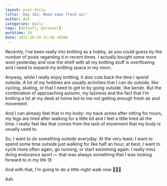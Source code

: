 ```yaml
---
layout: post-daily
title: 'Day 163: Need some fresh air'
author: Ash
categories: daily
tags: [default, personal]
worktime: 14
date: 2021-10-20 22:50 +0200
---
```

Recently, I've been really into knitting as a hobby, as you could guess by the number of posts regarding it in recent times. I actually bought some more wool yesterday and now the shelf with all my knitting stuff is overflowing and I need to expand my knitting space in my room.

Anyway, while I really enjoy knitting, it also cuts back the time I spend outside. A lot of my hobbies are usually activities that I can do outside, like cycling, skating, or that I need to get to by going outside, like kendo. But the combination of approaching autumn, my laziness and the fact that I'm knitting a lot at my desk at home led to me not getting enough fresh air and movement.

And I can already feel that in my body: my back aches after sitting for hours, my legs are tired after walking for a little bit and I feel a little tired all the time. I really feel like that comes from the lack of movement that my body is usually used to.

So, I want to do something outside everyday. At the very least, I want to spend some time outside just walking for like half an hour; at best, I want to cycle more often again, go running, or start swimming again. I really miss doing endurance sport &mdash; that was always something that I was looking forward to in my life 😓

And with that, I'm going to do a little night walk now 🏃🏽‍♂️

Ash
